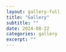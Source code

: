 ```yaml
---
layout: gallery-full
title: "Gallery"
subtitle: ""
date: 2024-08-22
categories: gallery
excerpt: ""
---
```

